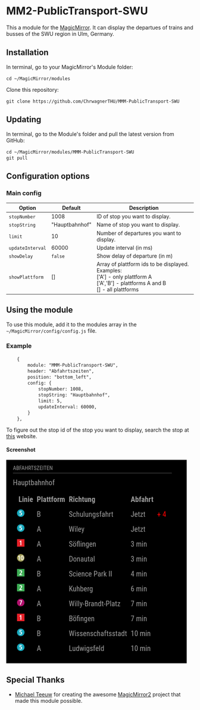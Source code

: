# MM2-PublicTransport-SWU

This a module for the [MagicMirror](https://github.com/MichMich/MagicMirror). It can display the departues of trains and busses of the SWU region in Ulm, Germany.

## Installation

In terminal, go to your MagicMirror's Module folder:
```
cd ~/MagicMirror/modules
```

Clone this repository:
```
git clone https://github.com/ChrwagnerTHU/MMM-PublicTransport-SWU
```

## Updating

In terminal, go to the Module's folder and pull the latest version from GitHub:
```
cd ~/MagicMirror/modules/MMM-PublicTransport-SWU
git pull
```

## Configuration options

### Main config
|Option|Default|Description|
|---|---|---|
|`stopNumber`|1008|ID of stop you want to display.|
|`stopString`|"Hauptbahnhof"|Name of stop you want to display.|
|`limit`|10|Number of departures you want to display.|
|`updateInterval`|60000|Update interval (in ms)|
|`showDelay`|`false`|Show delay of departure (in m)|
|`showPlattform`|[]|Array of plattform ids to be displayed.<br>Examples:<br>['A'] - only plattform A<br>['A','B'] - plattforms A and B<br>[] - all plattforms|

## Using the module

To use this module, add it to the modules array in the `~/MagicMirror/config/config.js` file.

### Example
```
    {
        module: "MMM-PublicTransport-SWU",
        header: "Abfahrtszeiten",
        position: "bottom_left",
        config: {
            stopNumber: 1008,
            stopString: "Hauptbahnhof",
            limit: 5,
            updateInterval: 60000,
        }
    },
```
To figure out the stop id of the stop you want to display, search the stop at [this](https://echtzeit.swu.de/haltestelle/abfahrtsmonitor#) website.
#### Screenshot
![Screenshot of module](MMM-PublicTransport-SWU_Screenshot.png "Screenshot of module")

## Special Thanks
- [Michael Teeuw](https://github.com/MichMich) for creating the awesome [MagicMirror2](https://github.com/MichMich/MagicMirror/tree/develop) project that made this module possible.
